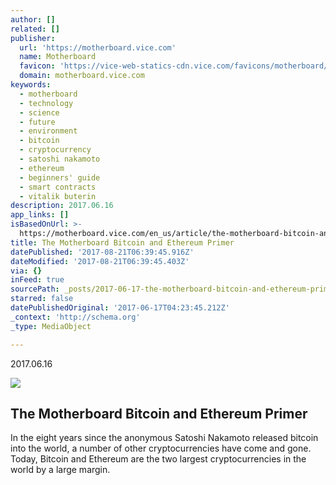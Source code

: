 ```yaml
---
author: []
related: []
publisher:
  url: 'https://motherboard.vice.com'
  name: Motherboard
  favicon: 'https://vice-web-statics-cdn.vice.com/favicons/motherboard/favicon.ico'
  domain: motherboard.vice.com
keywords:
  - motherboard
  - technology
  - science
  - future
  - environment
  - bitcoin
  - cryptocurrency
  - satoshi nakamoto
  - ethereum
  - beginners' guide
  - smart contracts
  - vitalik buterin
description: 2017.06.16
app_links: []
isBasedOnUrl: >-
  https://motherboard.vice.com/en_us/article/the-motherboard-bitcoin-and-ethereum-primer
title: The Motherboard Bitcoin and Ethereum Primer
datePublished: '2017-08-21T06:39:45.916Z'
dateModified: '2017-08-21T06:39:45.403Z'
via: {}
inFeed: true
sourcePath: _posts/2017-06-17-the-motherboard-bitcoin-and-ethereum-primer.md
starred: false
datePublishedOriginal: '2017-06-17T04:23:45.212Z'
_context: 'http://schema.org'
_type: MediaObject

---
```

2017.06.16

<article style=""><img src="https://imgflo.herokuapp.com/graph/2b2431f8e7ba7b0/696b495d9eac72b23497909b0ead6899/croprotate.jpeg?cropheight=675&amp;cropwidth=892&amp;degrees=0&amp;input=https%3A%2F%2Fvideo-images.vice.com%2Farticles%2F59431309df10a05676b8f847%2Flede%2F1497612065665-shutterstock_653153323.jpeg%3Fcrop%3D1xw%3A0.8364312267657993xh%3Bcenter%2Ccenter%26resize%3D1200%3A*&amp;x=149&amp;y=0" /><h1>The Motherboard Bitcoin and Ethereum Primer</h1><p>In the eight years since the anonymous Satoshi Nakamoto released bitcoin into the world, a number of other cryptocurrencies have come and gone. Today, Bitcoin and Ethereum are the two largest cryptocurrencies in the world by a large margin.</p></article>